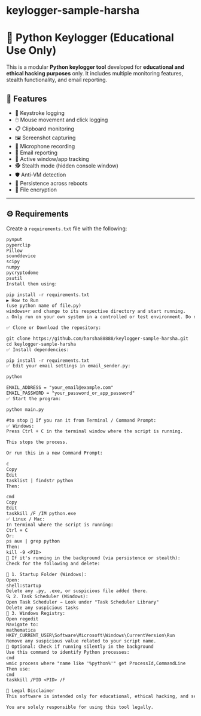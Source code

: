 # keylogger-sample-harsha
# 🔐 Python Keylogger (Educational Use Only)

This is a modular **Python keylogger tool** developed for **educational and ethical hacking purposes** only. It includes multiple monitoring features, stealth functionality, and email reporting.

## 📁 Features

- 🔑 Keystroke logging
- 🖱️ Mouse movement and click logging
- 📋 Clipboard monitoring
- 🖼️ Screenshot capturing
- 🎤 Microphone recording
- 📧 Email reporting
- 🧿 Active window/app tracking
- 🕵️ Stealth mode (hidden console window)
- 🛡️ Anti-VM detection
- 🔄 Persistence across reboots
- 🔐 File encryption

---

## ⚙️ Requirements

Create a `requirements.txt` file with the following:

```txt
pynput
pyperclip
Pillow
sounddevice
scipy
numpy
pycryptodome
psutil
Install them using:

pip install -r requirements.txt
▶️ How to Run
(use python name of file.py)
windows+r and change to its respective directory and start running.
⚠️ Only run on your own system in a controlled or test environment. Do not run on others' devices without consent.

✅ Clone or Download the repository:

git clone https://github.com/harsha88888/keylogger-sample-harsha.git
cd keylogger-sample-harsha
✅ Install dependencies:

pip install -r requirements.txt
✅ Edit your email settings in email_sender.py:

python

EMAIL_ADDRESS = "your_email@example.com"
EMAIL_PASSWORD = "your_password_or_app_password"
✅ Start the program:

python main.py

#to stop 🔴 If you ran it from Terminal / Command Prompt:
✅ Windows:
Press Ctrl + C in the terminal window where the script is running.

This stops the process.

Or run this in a new Command Prompt:

c
Copy
Edit
tasklist | findstr python
Then:

cmd
Copy
Edit
taskkill /F /IM python.exe
✅ Linux / Mac:
In terminal where the script is running:
Ctrl + C
Or:
ps aux | grep python
Then:
kill -9 <PID>
🧹 If it's running in the background (via persistence or stealth):
Check for the following and delete:

📁 1. Startup Folder (Windows):
Open:
shell:startup
Delete any .py, .exe, or suspicious file added there.
🔍 2. Task Scheduler (Windows):
Open Task Scheduler → Look under "Task Scheduler Library"
Delete any suspicious tasks
📄 3. Windows Registry:
Open regedit
Navigate to:
mathematica
HKEY_CURRENT_USER\Software\Microsoft\Windows\CurrentVersion\Run
Remove any suspicious value related to your script name.
🧪 Optional: Check if running silently in the background
Use this command to identify Python processes:
cmd
wmic process where "name like '%python%'" get ProcessId,CommandLine
Then use:
cmd
taskkill /PID <PID> /F

🛑 Legal Disclaimer
This software is intended only for educational, ethical hacking, and security research purposes. Unauthorized use, distribution, or deployment of this software on devices you do not own or have permission to test on is strictly prohibited and may be punishable under law.

You are solely responsible for using this tool legally.

